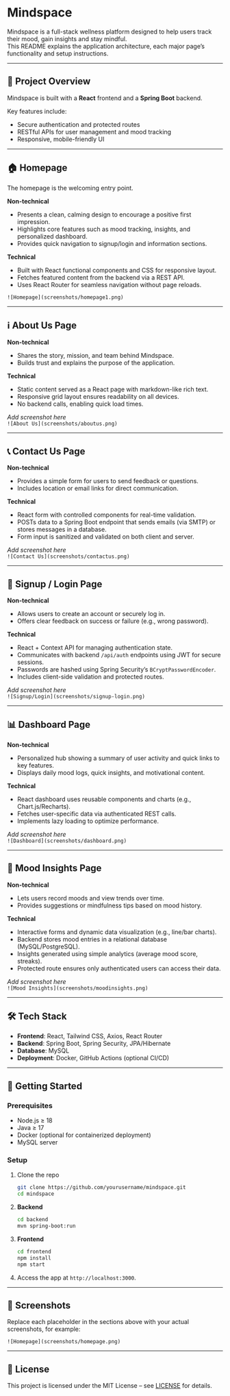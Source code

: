 # Mindspace

Mindspace is a full-stack wellness platform designed to help users track their mood, gain insights and stay mindful.  
This README explains the application architecture, each major page’s functionality and setup instructions.

---

## 📂 Project Overview
Mindspace is built with a **React** frontend and a **Spring Boot** backend. 

Key features include:

- Secure authentication and protected routes  
- RESTful APIs for user management and mood tracking  
- Responsive, mobile-friendly UI  

---

## 🏠 Homepage
The homepage is the welcoming entry point.

**Non-technical**  
- Presents a clean, calming design to encourage a positive first impression.  
- Highlights core features such as mood tracking, insights, and personalized dashboard.  
- Provides quick navigation to signup/login and information sections.

**Technical**  
- Built with React functional components and CSS for responsive layout.  
- Fetches featured content from the backend via a REST API.  
- Uses React Router for seamless navigation without page reloads.


`![Homepage](screenshots/homepage1.png)`


---

## ℹ️ About Us Page
**Non-technical**  
- Shares the story, mission, and team behind Mindspace.  
- Builds trust and explains the purpose of the application.

**Technical**  
- Static content served as a React page with markdown-like rich text.  
- Responsive grid layout ensures readability on all devices.  
- No backend calls, enabling quick load times.

_Add screenshot here_  
`![About Us](screenshots/aboutus.png)`

---

## 📞 Contact Us Page
**Non-technical**  
- Provides a simple form for users to send feedback or questions.  
- Includes location or email links for direct communication.

**Technical**  
- React form with controlled components for real-time validation.  
- POSTs data to a Spring Boot endpoint that sends emails (via SMTP) or stores messages in a database.  
- Form input is sanitized and validated on both client and server.

_Add screenshot here_  
`![Contact Us](screenshots/contactus.png)`

---

## 🔑 Signup / Login Page
**Non-technical**  
- Allows users to create an account or securely log in.  
- Offers clear feedback on success or failure (e.g., wrong password).

**Technical**  
- React + Context API for managing authentication state.  
- Communicates with backend `/api/auth` endpoints using JWT for secure sessions.  
- Passwords are hashed using Spring Security’s `BCryptPasswordEncoder`.  
- Includes client-side validation and protected routes.

_Add screenshot here_  
`![Signup/Login](screenshots/signup-login.png)`

---

## 📊 Dashboard Page
**Non-technical**  
- Personalized hub showing a summary of user activity and quick links to key features.  
- Displays daily mood logs, quick insights, and motivational content.

**Technical**  
- React dashboard uses reusable components and charts (e.g., Chart.js/Recharts).  
- Fetches user-specific data via authenticated REST calls.  
- Implements lazy loading to optimize performance.

_Add screenshot here_  
`![Dashboard](screenshots/dashboard.png)`

---

## 🌈 Mood Insights Page
**Non-technical**  
- Lets users record moods and view trends over time.  
- Provides suggestions or mindfulness tips based on mood history.

**Technical**  
- Interactive forms and dynamic data visualization (e.g., line/bar charts).  
- Backend stores mood entries in a relational database (MySQL/PostgreSQL).  
- Insights generated using simple analytics (average mood score, streaks).  
- Protected route ensures only authenticated users can access their data.

_Add screenshot here_  
`![Mood Insights](screenshots/moodinsights.png)`

---

## 🛠️ Tech Stack
- **Frontend**: React, Tailwind CSS, Axios, React Router  
- **Backend**: Spring Boot, Spring Security, JPA/Hibernate  
- **Database**: MySQL  
- **Deployment**: Docker, GitHub Actions (optional CI/CD)  

---

## 🚀 Getting Started
### Prerequisites
- Node.js ≥ 18  
- Java ≥ 17  
- Docker (optional for containerized deployment)  
- MySQL server

### Setup
1. Clone the repo  
   ```bash
   git clone https://github.com/yourusername/mindspace.git
   cd mindspace
   ```

2. **Backend**  
   ```bash
   cd backend
   mvn spring-boot:run
   ```

3. **Frontend**  
   ```bash
   cd frontend
   npm install
   npm start
   ```

4. Access the app at `http://localhost:3000`.

---

## 📸 Screenshots
Replace each placeholder in the sections above with your actual screenshots, for example:
```
![Homepage](screenshots/homepage.png)
```

---

## 📜 License
This project is licensed under the MIT License – see [LICENSE](LICENSE) for details.
